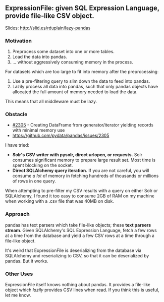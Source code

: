 ## ExpressionFile: given SQL Expression Language, provide file-like CSV object.

Slides: <http://slid.es/rduplain/lazy-pandas>


### Motivation

1. Preprocess some dataset into one or more tables.
2. Load the data into pandas.
3. ... without aggressively consuming memory in the process.

For datasets which are too large to fit into memory after the preprocessing:

1. Use a pre-filtering query to slim down the data to feed into pandas.
2. Lazily process all data into pandas, such that only pandas objects have
   allocated the full amount of memory needed to load the data.

This means that all middleware must be lazy.


### Obstacle

 * [#2305](https://github.com/pydata/pandas/issues/2305) -
   Creating DataFrame from generator/iterator
   yielding records with minimal memory use
 * <https://github.com/pydata/pandas/issues/2305>

I have tried:

 * **Solr's CSV writer with pysolr, direct urlopen, or requests.**
   Solr consumes significant memory to prepare large result set.
   Most time is spent blocking on the socket.
 * **Direct SQLAlchemy query iteration.** If you are not careful, you will
   consume *a lot* of memory in fetching hundreds of thousands or millions of
   rows in one query.

When attempting to pre-filter my CSV results with a query on either Solr or
SQLAlchemy, I found it too easy to consume 2GB of RAM on my machine when
working with a .csv file that was 40MB on disk.


### Approach

pandas has text parsers which take file-like objects; these **text parsers
stream**. Given SQLAlchemy's SQL Expression Language, fetch a few rows at a
time from the database and yield a few CSV rows at a time through a file-like
object.

It's weird that ExpressionFile is deserializing from the database via
SQLAlchemy and reserializing to CSV, so that it can be deserialized by
pandas. But it works.


### Other Uses

ExpressionFile itself knows nothing about pandas. It provides a file-like
object which *lazily* provides CSV lines when read. If you think this is
useful, let me know.
